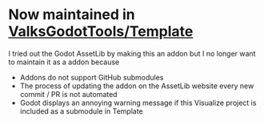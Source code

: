 # Now maintained in [ValksGodotTools/Template](https://github.com/ValksGodotTools/Template)
I tried out the Godot AssetLib by making this an addon but I no longer want to maintain it as a addon because
- Addons do not support GitHub submodules
- The process of updating the addon on the AssetLib website every new commit / PR is not automated
- Godot displays an annoying warning message if this Visualize project is included as a submodule in Template
